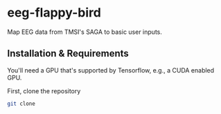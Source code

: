 # eeg-flappy-bird
Map EEG data from TMSI's SAGA to basic user inputs.

## Installation & Requirements
You'll need a GPU that's supported by Tensorflow, e.g., a CUDA enabled GPU.

First, clone the repository
```bash
git clone 
```